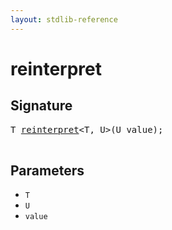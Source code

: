 ```yaml
---
layout: stdlib-reference
---
```


# reinterpret

## Signature 

<pre>
T <a href="/stdlib-reference/global-decls/reinterpret">reinterpret</a>&lt;T, U&gt;(U <span class='code_param'>value</span>);

</pre>

## Parameters

* `T`
* `U`
* `value`


